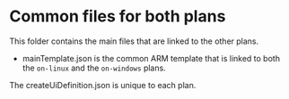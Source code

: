 # Common files for both plans

This folder contains the main files that are linked to the other plans. 

- mainTemplate.json is the common ARM template that is linked to both the `on-linux` and the `on-windows` plans. 

The createUiDefinition.json is unique to each plan.